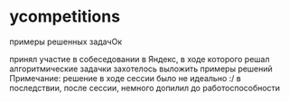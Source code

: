 # ycompetitions
примеры решенных задачОк

принял участие в собеседовании в Яндекс, в ходе которого решал алгоритмические задачки
захотелось выложить примеры решений
Примечание: решение в ходе сессии было не идеально :/ в последствии, после сессии, немного допилил до работоспособности
